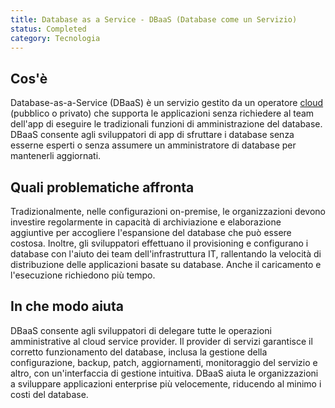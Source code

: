 ```yaml
---
title: Database as a Service - DBaaS (Database come un Servizio)
status: Completed
category: Tecnologia
---
```


## Cos'è
Database-as-a-Service (DBaaS) è ​​un servizio gestito da un operatore [cloud](/it/cloud_computing/) (pubblico o privato) che supporta le applicazioni senza richiedere al team dell'app di eseguire le tradizionali funzioni di amministrazione del database. DBaaS consente agli sviluppatori di app di sfruttare i database senza esserne esperti o senza assumere un amministratore di database per mantenerli aggiornati.

## Quali problematiche affronta
Tradizionalmente, nelle configurazioni on-premise, le organizzazioni devono investire regolarmente in capacità di archiviazione e elaborazione aggiuntive per accogliere l'espansione del database che può essere costosa. Inoltre, gli sviluppatori effettuano il provisioning e configurano i database con l'aiuto dei team dell'infrastruttura IT, rallentando la velocità di distribuzione delle applicazioni basate su database. Anche il caricamento e l'esecuzione richiedono più tempo.

## In che modo aiuta
DBaaS consente agli sviluppatori di delegare tutte le operazioni amministrative al cloud service provider. Il provider di servizi garantisce il corretto funzionamento del database, inclusa la gestione della configurazione, backup, patch, aggiornamenti, monitoraggio del servizio e altro, con un'interfaccia di gestione intuitiva. DBaaS aiuta le organizzazioni a sviluppare applicazioni enterprise più velocemente, riducendo al minimo i costi del database.